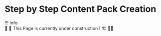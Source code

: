 # Step by Step Content Pack Creation

!!! info  
    👷 🚧 This Page is currently under construction ! 🏗️ 👷‍♀️